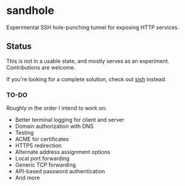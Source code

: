 # sandhole

Experimental SSH hole-punching tunnel for exposing HTTP services.

## Status

This is not in a usable state, and mostly serves as an experiment. Contributions are welcome.

If you're looking for a complete solution, check out [sish](https://github.com/antoniomika/sish/) instead.

### TO-DO

Roughly in the order I intend to work on:

- Better terminal logging for client and server
- Domain authorization with DNS
- Testing
- ACME for certificates
- HTTPS redirection
- Alternate address assignment options
- Local port forwarding
- Generic TCP forwarding
- API-based password authentication
- And more
